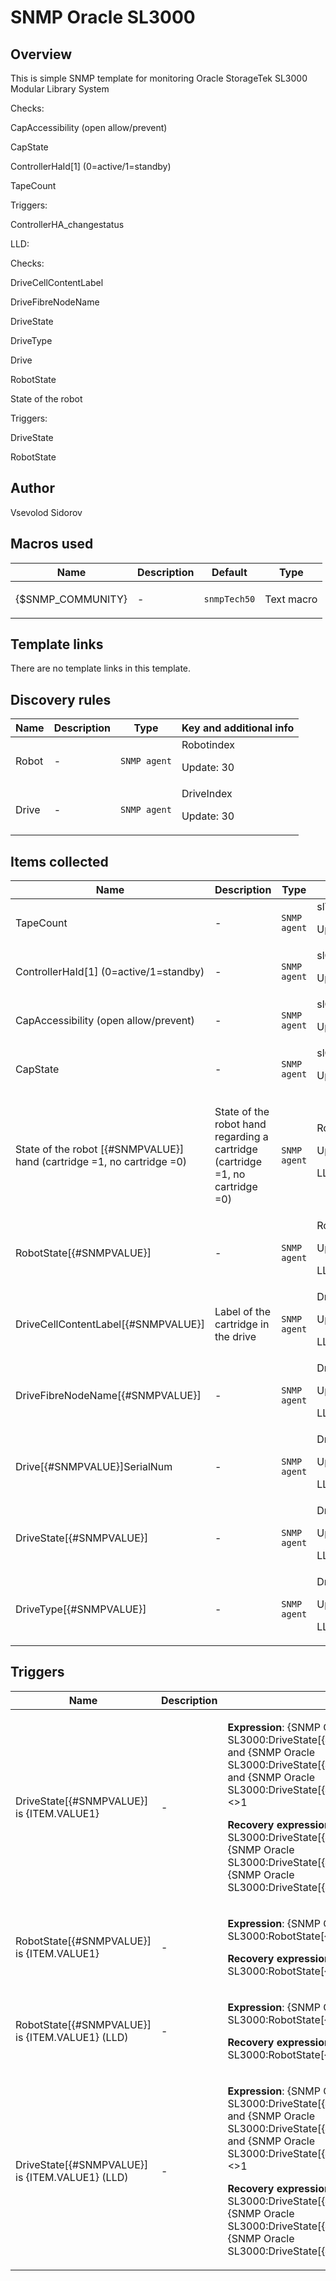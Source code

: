 # SNMP Oracle SL3000

## Overview

 This is simple SNMP template for monitoring Oracle StorageTek SL3000 Modular Library System


Checks:


CapAccessibility (open allow/prevent)


CapState


ControllerHaId[1] (0=active/1=standby)


TapeCount


 


Triggers:


ControllerHA\_changestatus


 


LLD:


Checks:


DriveCellContentLabel


DriveFibreNodeName


DriveState


DriveType


Drive


RobotState


State of the robot


 


Triggers:


DriveState


RobotState



## Author

Vsevolod Sidorov

## Macros used

|Name|Description|Default|Type|
|----|-----------|-------|----|
|{$SNMP_COMMUNITY}|<p>-</p>|`snmpTech50`|Text macro|
## Template links

There are no template links in this template.

## Discovery rules

|Name|Description|Type|Key and additional info|
|----|-----------|----|----|
|Robot|<p>-</p>|`SNMP agent`|Robotindex<p>Update: 30</p>|
|Drive|<p>-</p>|`SNMP agent`|DriveIndex<p>Update: 30</p>|
## Items collected

|Name|Description|Type|Key and additional info|
|----|-----------|----|----|
|TapeCount|<p>-</p>|`SNMP agent`|slTapeCount<p>Update: 30</p>|
|ControllerHaId[1] (0=active/1=standby)|<p>-</p>|`SNMP agent`|slControllerHaId<p>Update: 30</p>|
|CapAccessibility (open allow/prevent)|<p>-</p>|`SNMP agent`|slCapAccessibility<p>Update: 30</p>|
|CapState|<p>-</p>|`SNMP agent`|slCapState<p>Update: 30</p>|
|State of the robot [{#SNMPVALUE}] hand (cartridge =1, no cartridge =0)|<p>State of the robot hand regarding a cartridge (cartridge =1, no cartridge =0)</p>|`SNMP agent`|RobotHandCartStatus[{#SNMPVALUE}]<p>Update: 30</p><p>LLD</p>|
|RobotState[{#SNMPVALUE}]|<p>-</p>|`SNMP agent`|RobotState[{#SNMPVALUE}]<p>Update: 30</p><p>LLD</p>|
|DriveCellContentLabel[{#SNMPVALUE}]|<p>Label of the cartridge in the drive</p>|`SNMP agent`|DriveCellContentLabel[{#SNMPVALUE}]<p>Update: 30</p><p>LLD</p>|
|DriveFibreNodeName[{#SNMPVALUE}]|<p>-</p>|`SNMP agent`|DriveFibreNodeName[{#SNMPVALUE}]<p>Update: 600</p><p>LLD</p>|
|Drive[{#SNMPVALUE}]SerialNum|<p>-</p>|`SNMP agent`|DriveSerialNum[{#SNMPVALUE}]<p>Update: 600</p><p>LLD</p>|
|DriveState[{#SNMPVALUE}]|<p>-</p>|`SNMP agent`|DriveState[{#SNMPVALUE}]<p>Update: 30</p><p>LLD</p>|
|DriveType[{#SNMPVALUE}]|<p>-</p>|`SNMP agent`|DriveType[{#SNMPVALUE}]<p>Update: 600</p><p>LLD</p>|
## Triggers

|Name|Description|Expression|Priority|
|----|-----------|----------|--------|
|DriveState[{#SNMPVALUE}] is {ITEM.VALUE1}|<p>-</p>|<p>**Expression**: {SNMP Oracle SL3000:DriveState[{#SNMPVALUE}].str(empty)}<>1 and {SNMP Oracle SL3000:DriveState[{#SNMPVALUE}].str(loaded)}<>1 and {SNMP Oracle SL3000:DriveState[{#SNMPVALUE}].str(unloading)}<>1</p><p>**Recovery expression**: {SNMP Oracle SL3000:DriveState[{#SNMPVALUE}].str(empty)}=1 or {SNMP Oracle SL3000:DriveState[{#SNMPVALUE}].str(loaded)}=1 or {SNMP Oracle SL3000:DriveState[{#SNMPVALUE}].str(unloading)}=1</p>|high|
|RobotState[{#SNMPVALUE}] is {ITEM.VALUE1}|<p>-</p>|<p>**Expression**: {SNMP Oracle SL3000:RobotState[{#SNMPVALUE}].str(Error)}=1</p><p>**Recovery expression**: {SNMP Oracle SL3000:RobotState[{#SNMPVALUE}].str(Ready)}=1</p>|high|
|RobotState[{#SNMPVALUE}] is {ITEM.VALUE1} (LLD)|<p>-</p>|<p>**Expression**: {SNMP Oracle SL3000:RobotState[{#SNMPVALUE}].str(Error)}=1</p><p>**Recovery expression**: {SNMP Oracle SL3000:RobotState[{#SNMPVALUE}].str(Ready)}=1</p>|high|
|DriveState[{#SNMPVALUE}] is {ITEM.VALUE1} (LLD)|<p>-</p>|<p>**Expression**: {SNMP Oracle SL3000:DriveState[{#SNMPVALUE}].str(empty)}<>1 and {SNMP Oracle SL3000:DriveState[{#SNMPVALUE}].str(loaded)}<>1 and {SNMP Oracle SL3000:DriveState[{#SNMPVALUE}].str(unloading)}<>1</p><p>**Recovery expression**: {SNMP Oracle SL3000:DriveState[{#SNMPVALUE}].str(empty)}=1 or {SNMP Oracle SL3000:DriveState[{#SNMPVALUE}].str(loaded)}=1 or {SNMP Oracle SL3000:DriveState[{#SNMPVALUE}].str(unloading)}=1</p>|high|
